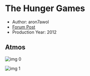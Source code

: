 # The Hunger Games

* Author: aron7awol
* [Forum Post](https://www.avsforum.com/threads/bass-eq-for-filtered-movies.2995212/post-57222576)
* Production Year: 2012

## Atmos

![img 0](https://i.imgur.com/aIWmCUd.jpg)

![img 1](https://i.imgur.com/7AOpls0.png)

